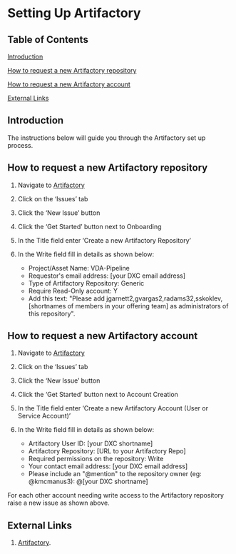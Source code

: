 # Setting Up Artifactory

## Table of Contents  

[Introduction](#introduction)

[How to request a new Artifactory repository](#How-to-request-a-new-Artifactory-repository)

[How to request a new Artifactory account](#how-to-request-a-new-artifactory-account)

[External Links](#External-Links)

## Introduction

The instructions below will guide you through the Artifactory set up process.

## How to request a new Artifactory repository

1. Navigate to [Artifactory](https://github.dxc.com/Platform-DXC/artifactory)
2. Click on the ‘Issues’ tab
3. Click the ‘New Issue’  button
4. Click the ‘Get Started’ button next to Onboarding
5. In the Title field enter ‘Create a new Artifactory Repository’
6. In the Write field fill in details as shown below:

   - Project/Asset Name: VDA-Pipeline
   - Requestor's email address: [your DXC email address]
   - Type of Artifactory Repository: Generic
   - Require Read-Only account: Y
   - Add this text: "Please add jgarnett2,gvargas2,radams32,sskoklev,[shortnames of members in your offering team] as administrators of this repository".

## How to request a new Artifactory account

1. Navigate to [Artifactory](https://github.dxc.com/Platform-DXC/artifactory)
2. Click on the ‘Issues’ tab
3. Click the ‘New Issue’  button
4. Click the ‘Get Started’ button next to Account Creation
5. In the Title field enter ‘Create a new Artifactory Account (User or Service Account)’
6. In the Write field fill in details as shown below:

   - Artifactory User ID: [your DXC shortname]
   - Artifactory Repository: [URL to your Artifactory Repo]
   - Required permissions on the repository: Write
   - Your contact email address:  [your DXC email address]
   - Please include an "@mention" to the repository owner (eg: @kmcmanus3): @[your DXC shortname]

For each other account needing write access to the Artifactory repository raise a new issue as shown above.

## External Links

1. [Artifactory](https://github.dxc.com/Platform-DXC/artifactory).
